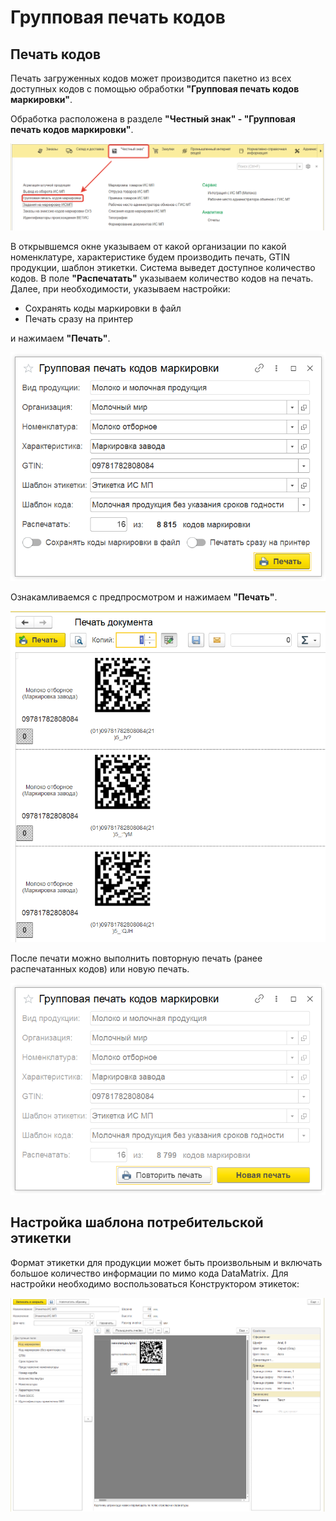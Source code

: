 # Групповая печать кодов

## Печать кодов

Печать загруженных кодов может производится пакетно из всех доступных кодов с помощью обработки **"Групповая печать кодов маркировки"**.

Обработка расположена в разделе **"Честный знак" - "Групповая печать кодов маркировки"**.

[![2021-06-24_16-31-54][2021-06-24_16-31-54]][2021-06-24_16-31-54]

В открывшемся окне указываем от какой организации по какой номенклатуре, характеристике будем производить печать, GTIN продукции, шаблон этикетки.
Система выведет доступное количество кодов. В поле **"Распечатать"** указываем количество кодов на печать.
Далее, при необходимости, указываем настройки:

- Сохранять коды маркировки в файл
- Печать сразу на принтер

и нажимаем **"Печать"**.

[![2021-06-24_15-11-47][2021-06-24_15-11-47]][2021-06-24_15-11-47]

Ознакамливаемся с предпросмотром и нажимаем **"Печать"**.

[![2021-06-24_15-14-14][2021-06-24_15-14-14]][2021-06-24_15-14-14]

После печати можно выполнить повторную печать (ранее распечатанных кодов) или новую печать.

[![2021-06-24_17-22-02][2021-06-24_17-22-02]][2021-06-24_17-22-02]

## Настройка шаблона потребительской этикетки

Формат этикетки для продукции может быть произвольным и включать большое количество информации по мимо кода DataMatrix. Для настройки необходимо воспользоваться Конструктором этикеток:

[![2020-12-22_04-14-33][2020-12-22_04-14-33]][2020-12-22_04-14-33]

[2021-06-24_16-31-54]: group_print.assets/2021-06-24_16-31-54.png
[2021-06-24_15-11-47]: group_print.assets/2021-06-24_15-11-47.png
[2021-06-24_15-14-14]: group_print.assets/2021-06-24_15-14-14.png
[2020-12-22_04-04-59]: group_print.assets/2020-12-22_04-04-59.png
[2021-06-24_17-22-02]: group_print.assets/2021-06-24_17-22-02.png
[2020-12-22_04-14-33]: group_print.assets/2020-12-22_04-14-33.png
